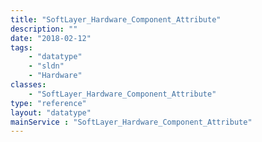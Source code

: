 ```yaml
---
title: "SoftLayer_Hardware_Component_Attribute"
description: ""
date: "2018-02-12"
tags:
    - "datatype"
    - "sldn"
    - "Hardware"
classes:
    - "SoftLayer_Hardware_Component_Attribute"
type: "reference"
layout: "datatype"
mainService : "SoftLayer_Hardware_Component_Attribute"
---
```

